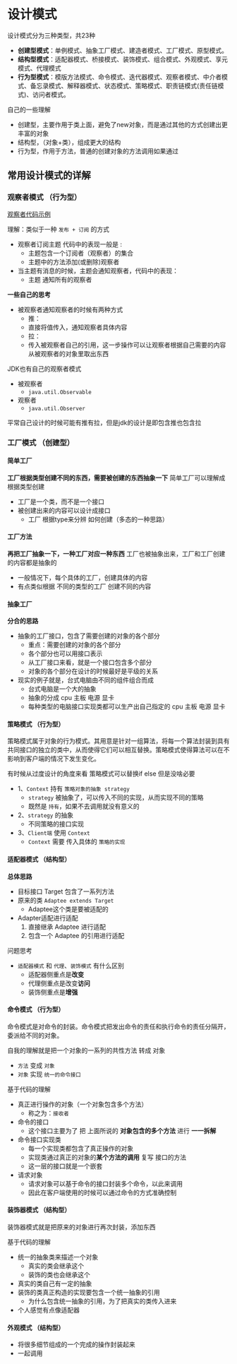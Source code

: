 # 设计模式
设计模式分为三种类型，共23种
- **创建型模式**：单例模式、抽象工厂模式、建造者模式、工厂模式、原型模式。
- **结构型模式**：适配器模式、桥接模式、装饰模式、组合模式、外观模式、享元模式、代理模式
- **行为型模式**：模版方法模式、命令模式、迭代器模式、观察者模式、中介者模式、备忘录模式、解释器模式、状态模式、策略模式、职责链模式(责任链模式)、访问者模式。

自己的一些理解
- 创建型，主要作用于类上面，避免了new对象，而是通过其他的方式创建出更丰富的对象
- 结构型，（对象+类），组成更大的结构
- 行为型，作用于方法，普通的创建对象的方法调用如果通过 

## 常用设计模式的详解

### 观察者模式 （行为型）

[观察者代码示例](src/main/java/dp01_observer)

理解：类似于一种 `发布 + 订阅` 的方式
- 观察者订阅主题 代码中的表现一般是 :
    - 主题包含一个订阅者（观察者）的集合
    - 主题中的方法添加(或删除)观察者
- 当主题有消息的时候，主题会通知观察者，代码中的表现：
    - 主题 通知所有的观察者

**一些自己的思考**
- 被观察者通知观察者的时候有两种方式
    - 推：
    - 直接将值传入，通知观察者具体内容
    - 拉：
    - 传入被观察者自己的引用，这一步操作可以让观察者根据自己需要的内容从被观察者的对象里取出东西


JDK也有自己的观察者模式
- 被观察者
    - `java.util.Observable`
- 观察者
    - `java.util.Observer`
    
平常自己设计的时候可能有推有拉，但是jdk的设计是即包含推也包含拉

### 工厂模式 （创建型）

#### 简单工厂
**工厂根据类型创建不同的东西，需要被创建的东西抽象一下**
简单工厂可以理解成根据类型创建
- 工厂是一个类，而不是一个接口
- 被创建出来的内容可以设计成接口
    - 工厂 根据type来分辨 如何创建（多态的一种思路）

#### 工厂方法 
**再把工厂抽象一下，一种工厂对应一种东西**
工厂也被抽象出来，工厂和工厂创建的内容都是抽象的
- 一般情况下，每个具体的工厂，创建具体的内容
- 有点类似根据 不同的类型的工厂 创建不同的内容

#### 抽象工厂
**分合的思路**
- 抽象的工厂接口，包含了需要创建的对象的各个部分
    - 重点：需要创建的对象的各个部分
    - 各个部分也可以用接口表示
    - 从工厂接口来看，就是一个接口包含多个部分
    - 对象的各个部分在设计的时候最好是平级的关系
- 现实的例子就是，台式电脑由不同的组件组合而成
    - 台式电脑是一个大的抽象
    - 抽象的分成 cpu 主板 电源 显卡
    - 每种类型的电脑接口实现类都可以生产出自己指定的 cpu 主板 电源 显卡

#### 策略模式 （行为型）
策略模式属于对象的行为模式。其用意是针对一组算法，将每一个算法封装到具有共同接口的独立的类中，从而使得它们可以相互替换。策略模式使得算法可以在不影响到客户端的情况下发生变化。

有时候从过度设计的角度来看 策略模式可以替换if else 但是没啥必要

- 1、`Context` 持有 `策略对象的抽象 strategy`
    - `strategy` 被抽象了，可以传入不同的实现，从而实现不同的策略
    - 既然是 `持有`，如果不去调用就没有意义的
- 2、`strategy` 的抽象
    - 不同策略的接口实现
- 3、`Client端` 使用 `Context`
    -  `Context` 需要 传入具体的 `策略的实现` 


#### 适配器模式 （结构型）
**总体思路**
- 目标接口  Target 包含了一系列方法
- 原来的类 `Adaptee extends Target` 
    - Adaptee这个类是要被适配的
- Adapter适配进行适配
    1. 直接继承 Adaptee 进行适配
    2. 包含一个 Adaptee 的引用进行适配


问题思考
- `适配器模式` 和 `代理`、`装饰模式` 有什么区别
    - 适配器侧重点是**改变**
    - 代理侧重点是改变**访问**
    - 装饰侧重点是**增强**

#### 命令模式 （行为型）
命令模式是对命令的封装。命令模式把发出命令的责任和执行命令的责任分隔开，委派给不同的对象。

自我的理解就是把一个对象的一系列的共性方法 转成 对象 
- `方法` 变成 `对象`
- `对象` 实现 `统一的命令接口`

基于代码的理解
- 真正进行操作的对象（一个对象包含多个方法）
    - 称之为：`接收者`
- 命令的接口
    - 这个接口主要为了 把 上面所说的 **对象包含的多个方法** 进行 **一一拆解**
- 命令接口实现类
    - 每一个实现类都包含了真正操作的对象
    - 实现类通过真正的对象的**某个方法的调用** 复写 接口的方法
    - 这一层的接口就是一个嵌套
- 请求对象
    - 请求对象可以基于命令的接口封装多个命令，以此来调用
    - 因此在客户端使用的时候可以通过命令的方式准确控制

#### 装饰器模式 （结构型）
装饰器模式就是把原来的对象进行再次封装，添加东西

基于代码的理解
- 统一的抽象类来描述一个对象
    - 真实的类会继承这个
    - 装饰的类也会继承这个
- 真实的类自己有一定的抽象
- 装饰的类真正构造的实现要包含一个统一抽象的引用
    - 为什么包含统一抽象的引用，为了把真实的类传入进来
- 个人感觉有点像适配器

#### 外观模式 （结构型）
- 将很多细节组成的一个完成的操作封装起来
- 一起调用